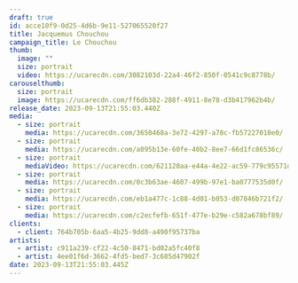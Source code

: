 ```yaml
---
draft: true
id: acce10f9-0d25-4d6b-9e11-527065520f27
title: Jacquemus Chouchou
campaign_title: L﻿e Chouchou
thumb:
  image: ""
  size: portrait
  video: https://ucarecdn.com/3082103d-22a4-46f2-850f-0541c9c8778b/
carouselthumb:
  size: portrait
  image: https://ucarecdn.com/ff6db382-288f-4911-8e78-d3b417962b4b/
release_date: 2023-09-13T21:55:03.440Z
media:
  - size: portrait
    media: https://ucarecdn.com/3650468a-3e72-4297-a78c-fb57227010e0/
  - size: portrait
    media: https://ucarecdn.com/a095b13e-60fe-40b2-8ee7-66d1fc86536c/
  - size: portrait
    mediaVideo: https://ucarecdn.com/621120aa-e44a-4e22-ac59-779c95571d6b/
  - size: portrait
    media: https://ucarecdn.com/0c3b63ae-4607-499b-97e1-ba0777535d0f/
  - size: portrait
    media: https://ucarecdn.com/eb1a477c-1c88-4d01-b053-d07846b721f2/
  - size: portrait
    media: https://ucarecdn.com/c2ecfefb-651f-477e-b29e-c582a678bf89/
clients:
  - client: 764b705b-6aa5-4b25-9dd8-a490f95737ba
artists:
  - artist: c911a239-cf22-4c50-8471-bd02a5fc40f8
  - artist: 4ee01f6d-3662-4fd5-bed7-3c685d47902f
date: 2023-09-13T21:55:03.445Z
---
```

